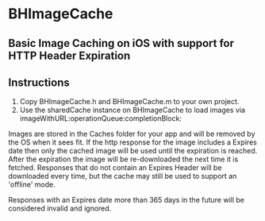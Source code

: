 # BHImageCache
## Basic Image Caching on iOS with support for HTTP Header Expiration

## Instructions
1. Copy BHImageCache.h and BHImageCache.m to your own project.
1. Use the sharedCache instance on BHImageCache to load images via imageWithURL:operationQueue:completionBlock:

Images are stored in the Caches folder for your app and will be removed by the OS when it sees fit. If the http response for the image includes a Expires date then  only the cached image will be used until the expiration is reached. After the expiration the image will be re-downloaded the next time it is fetched. Responses that do not contain an Expires Header will be downloaded every time, but the cache may still be used to support an 'offline' mode.

Responses with an Expires date more than 365 days in the future will be considered invalid and ignored.
